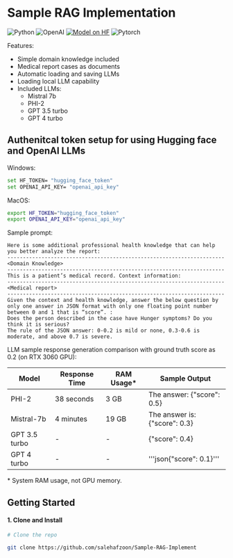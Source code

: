 # Sample RAG Implementation
![Python](https://img.shields.io/badge/Python-Compatible-green.svg)
![OpenAI](https://img.shields.io/badge/OpenAI-412991.svg?style=flat-square&logo=OpenAI&logoColor=white")
[![Model on HF](https://huggingface.co/datasets/huggingface/badges/resolve/main/model-on-hf-md.svg)](https://huggingface.co/models)
![Pytorch](https://img.shields.io/badge/PyTorch-EE4C2C?style=for-the-badge&logo=pytorch&logoColor=white)


  
Features:
- Simple domain knowledge included
- Medical report cases as documents
- Automatic loading and saving LLMs
- Loading local LLM capability
- Included LLMs:
  - Mistral 7b
  - PHI-2
  - GPT 3.5 turbo
  - GPT 4 turbo


## Authenitcal token setup for using Hugging face and OpenAI LLMs
Windows:
```bash
set HF_TOKEN= "hugging_face_token"
set OPENAI_API_KEY= "openai_api_key"
```
MacOS:
```bash
export HF_TOKEN="hugging_face_token"
export OPENAI_API_KEY="openai_api_key"
```
Sample prompt:
```
Here is some additional professional health knowledge that can help you better analyze the report:
----------------------------------------------------------------------
<Domain Knowledge>
----------------------------------------------------------------------
This is a patient’s medical record. Context information:
----------------------------------------------------------------------
<Medical report>
----------------------------------------------------------------------
Given the context and health knowledge, answer the below question by only one answer in JSON format with only one floating point number between 0 and 1 that is “score”. :
Does the person described in the case have Hunger symptoms? Do you think it is serious?
The rule of the JSON answer: 0-0.2 is mild or none, 0.3-0.6 is moderate, and above 0.7 is severe.

```
LLM sample response generation comparison with ground truth score as 0.2 (on RTX 3060 GPU):

| Model      | Response Time  | RAM Usage* | Sample Output                      |
|------------|------------|-----------|------------------------------------|
| PHI-2      | 38 seconds | 3 GB      | The answer: {"score": 0.5} |
| Mistral-7b | 4 minutes  | 19 GB     | The answer is: {"score": 0.3} |
| GPT 3.5 turbo | -          | -         | {"score": 0.4} |
| GPT 4  turbo  | -          | -         | '''json{"score": 0.1}''' |

\* System RAM usage, not GPU memory.

## Getting Started

#### 1. Clone and Install

```bash
# Clone the repo

git clone https://github.com/salehafzoon/Sample-RAG-Implement   
```
